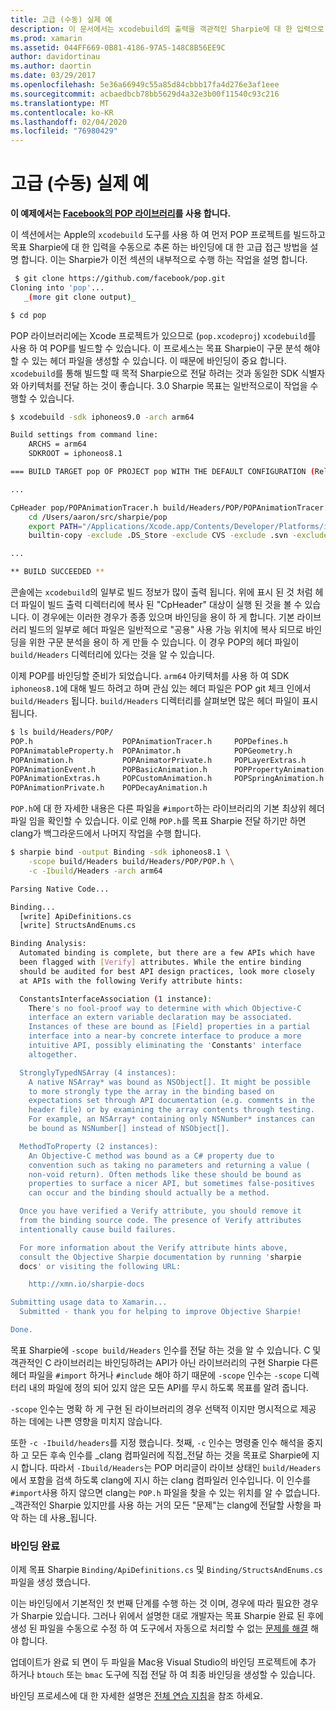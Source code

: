 ```yaml
---
title: 고급 (수동) 실제 예
description: 이 문서에서는 xcodebuild의 출력을 객관적인 Sharpie에 대 한 입력으로 사용 하는 방법에 대해 설명 합니다 .이를 통해 Sharpie가 내부적으로 수행 하는 작업을 파악할 수 있습니다.
ms.prod: xamarin
ms.assetid: 044FF669-0B81-4186-97A5-148C8B56EE9C
author: davidortinau
ms.author: daortin
ms.date: 03/29/2017
ms.openlocfilehash: 5e36a66949c55a85d84cbbb17fa4d276e3af1eee
ms.sourcegitcommit: acbaedbcb78bb5629d4a32e3b00f11540c93c216
ms.translationtype: MT
ms.contentlocale: ko-KR
ms.lasthandoff: 02/04/2020
ms.locfileid: "76980429"
---
```

# <a name="advanced-manual-real-world-example"></a>고급 (수동) 실제 예

**이 예제에서는 [Facebook의 POP 라이브러리](https://github.com/facebook/pop)를 사용 합니다.**

이 섹션에서는 Apple의 `xcodebuild` 도구를 사용 하 여 먼저 POP 프로젝트를 빌드하고 목표 Sharpie에 대 한 입력을 수동으로 추론 하는 바인딩에 대 한 고급 접근 방법을 설명 합니다. 이는 Sharpie가 이전 섹션의 내부적으로 수행 하는 작업을 설명 합니다.

```bash
 $ git clone https://github.com/facebook/pop.git
Cloning into 'pop'...
   _(more git clone output)_

$ cd pop
```

POP 라이브러리에는 Xcode 프로젝트가 있으므로 (`pop.xcodeproj`) `xcodebuild`를 사용 하 여 POP를 빌드할 수 있습니다. 이 프로세스는 목표 Sharpie이 구문 분석 해야 할 수 있는 헤더 파일을 생성할 수 있습니다. 이 때문에 바인딩이 중요 합니다. `xcodebuild`를 통해 빌드할 때 목적 Sharpie으로 전달 하려는 것과 동일한 SDK 식별자와 아키텍처를 전달 하는 것이 좋습니다. 3.0 Sharpie 목표는 일반적으로이 작업을 수행할 수 있습니다.

```bash
$ xcodebuild -sdk iphoneos9.0 -arch arm64

Build settings from command line:
    ARCHS = arm64
    SDKROOT = iphoneos8.1

=== BUILD TARGET pop OF PROJECT pop WITH THE DEFAULT CONFIGURATION (Release) ===

...

CpHeader pop/POPAnimationTracer.h build/Headers/POP/POPAnimationTracer.h
    cd /Users/aaron/src/sharpie/pop
    export PATH="/Applications/Xcode.app/Contents/Developer/Platforms/iPhoneOS.platform/Developer/usr/bin:/Applications/Xcode.app/Contents/Developer/usr/bin:/Users/aaron/bin::/usr/local/bin:/usr/bin:/bin:/usr/sbin:/sbin:/opt/X11/bin:/usr/local/git/bin:/Users/aaron/.rvm/bin"
    builtin-copy -exclude .DS_Store -exclude CVS -exclude .svn -exclude .git -exclude .hg -strip-debug-symbols -strip-tool /Applications/Xcode.app/Contents/Developer/Toolchains/XcodeDefault.xctoolchain/usr/bin/strip -resolve-src-symlinks /Users/aaron/src/sharpie/pop/pop/POPAnimationTracer.h /Users/aaron/src/sharpie/pop/build/Headers/POP

...

** BUILD SUCCEEDED **
```

콘솔에는 `xcodebuild`의 일부로 빌드 정보가 많이 출력 됩니다. 위에 표시 된 것 처럼 헤더 파일이 빌드 출력 디렉터리에 복사 된 "CpHeader" 대상이 실행 된 것을 볼 수 있습니다. 이 경우에는 이러한 경우가 종종 있으며 바인딩을 용이 하 게 합니다. 기본 라이브러리 빌드의 일부로 헤더 파일은 일반적으로 "공용" 사용 가능 위치에 복사 되므로 바인딩을 위한 구문 분석을 용이 하 게 만들 수 있습니다. 이 경우 POP의 헤더 파일이 `build/Headers` 디렉터리에 있다는 것을 알 수 있습니다.

이제 POP를 바인딩할 준비가 되었습니다. `arm64` 아키텍처를 사용 하 여 SDK `iphoneos8.1`에 대해 빌드 하려고 하며 관심 있는 헤더 파일은 POP git 체크 인에서 `build/Headers` 됩니다. `build/Headers` 디렉터리를 살펴보면 많은 헤더 파일이 표시 됩니다.

```bash
$ ls build/Headers/POP/
POP.h                    POPAnimationTracer.h     POPDefines.h
POPAnimatableProperty.h  POPAnimator.h            POPGeometry.h
POPAnimation.h           POPAnimatorPrivate.h     POPLayerExtras.h
POPAnimationEvent.h      POPBasicAnimation.h      POPPropertyAnimation.h
POPAnimationExtras.h     POPCustomAnimation.h     POPSpringAnimation.h
POPAnimationPrivate.h    POPDecayAnimation.h
```

`POP.h`에 대 한 자세한 내용은 다른 파일을 `#import`하는 라이브러리의 기본 최상위 헤더 파일 임을 확인할 수 있습니다. 이로 인해 `POP.h`를 목표 Sharpie 전달 하기만 하면 clang가 백그라운드에서 나머지 작업을 수행 합니다.

```bash
$ sharpie bind -output Binding -sdk iphoneos8.1 \
    -scope build/Headers build/Headers/POP/POP.h \
    -c -Ibuild/Headers -arch arm64

Parsing Native Code...

Binding...
  [write] ApiDefinitions.cs
  [write] StructsAndEnums.cs

Binding Analysis:
  Automated binding is complete, but there are a few APIs which have
  been flagged with [Verify] attributes. While the entire binding
  should be audited for best API design practices, look more closely
  at APIs with the following Verify attribute hints:

  ConstantsInterfaceAssociation (1 instance):
    There's no fool-proof way to determine with which Objective-C
    interface an extern variable declaration may be associated.
    Instances of these are bound as [Field] properties in a partial
    interface into a near-by concrete interface to produce a more
    intuitive API, possibly eliminating the 'Constants' interface
    altogether.

  StronglyTypedNSArray (4 instances):
    A native NSArray* was bound as NSObject[]. It might be possible
    to more strongly type the array in the binding based on
    expectations set through API documentation (e.g. comments in the
    header file) or by examining the array contents through testing.
    For example, an NSArray* containing only NSNumber* instances can
    be bound as NSNumber[] instead of NSObject[].

  MethodToProperty (2 instances):
    An Objective-C method was bound as a C# property due to
    convention such as taking no parameters and returning a value (
    non-void return). Often methods like these should be bound as
    properties to surface a nicer API, but sometimes false-positives
    can occur and the binding should actually be a method.

  Once you have verified a Verify attribute, you should remove it
  from the binding source code. The presence of Verify attributes
  intentionally cause build failures.

  For more information about the Verify attribute hints above,
  consult the Objective Sharpie documentation by running 'sharpie
  docs' or visiting the following URL:

    http://xmn.io/sharpie-docs

Submitting usage data to Xamarin...
  Submitted - thank you for helping to improve Objective Sharpie!

Done.
```

목표 Sharpie에 `-scope build/Headers` 인수를 전달 하는 것을 알 수 있습니다. C 및 객관적인 C 라이브러리는 바인딩하려는 API가 아닌 라이브러리의 구현 Sharpie 다른 헤더 파일을 `#import` 하거나 `#include` 해야 하기 때문에 `-scope` 인수는 `-scope` 디렉터리 내의 파일에 정의 되어 있지 않은 모든 API를 무시 하도록 목표를 알려 줍니다.

`-scope` 인수는 명확 하 게 구현 된 라이브러리의 경우 선택적 이지만 명시적으로 제공 하는 데에는 나쁜 영향을 미치지 않습니다.

또한 `-c -Ibuild/headers`를 지정 했습니다. 첫째, `-c` 인수는 명령줄 인수 해석을 중지 하 고 모든 후속 인수를 _clang 컴파일러에 직접_전달 하는 것을 목표로 Sharpie에 지시 합니다. 따라서 `-Ibuild/Headers`는 POP 머리글이 라이브 상태인 `build/Headers`에서 포함을 검색 하도록 clang에 지시 하는 clang 컴파일러 인수입니다. 이 인수를 `#import`사용 하지 않으면 clang는 `POP.h` 파일을 찾을 수 있는 위치를 알 수 없습니다. _객관적인 Sharpie 있지만를 사용 하는 거의 모든 "문제"는 clang에 전달할 사항을 파악 하는 데 사용_됩니다.

### <a name="completing-the-binding"></a>바인딩 완료

이제 목표 Sharpie `Binding/ApiDefinitions.cs` 및 `Binding/StructsAndEnums.cs` 파일을 생성 했습니다.

이는 바인딩에서 기본적인 첫 번째 단계를 수행 하는 것 이며, 경우에 따라 필요한 경우가 Sharpie 있습니다. 그러나 위에서 설명한 대로 개발자는 목표 Sharpie 완료 된 후에 생성 된 파일을 수동으로 수정 하 여 도구에서 자동으로 처리할 수 없는 [문제를 해결](~/cross-platform/macios/binding/objective-sharpie/platform/apidefinitions-structsandenums.md) 해야 합니다.

업데이트가 완료 되 면이 두 파일을 Mac용 Visual Studio의 바인딩 프로젝트에 추가 하거나 `btouch` 또는 `bmac` 도구에 직접 전달 하 여 최종 바인딩을 생성할 수 있습니다.

바인딩 프로세스에 대 한 자세한 설명은 [전체 연습 지침](~/ios/platform/binding-objective-c/walkthrough.md)을 참조 하세요.

